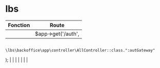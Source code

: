 # lbs

|        Fonction       |          Route        |
|-----------------------|-----------------------|
|                       | $app->get('/auth',
                          \lbs\backoffice\app\controller\AllController::class.":autGateway"
);                  |
|                       |                       |
|                       |                       |       
